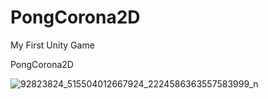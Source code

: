 # PongCorona2D
My First Unity Game

PongCorona2D


![92823824_515504012667924_2224586363557583999_n](https://user-images.githubusercontent.com/20567517/80178431-c501c080-8630-11ea-9367-81eb86e3039c.jpg)
